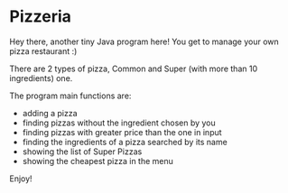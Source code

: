 # Pizzeria

Hey there, another tiny Java program here! You get to manage your own pizza restaurant :)

There are 2 types of pizza, Common and Super (with more than 10 ingredients) one.

The program main functions are:
- adding a pizza
- finding pizzas without the ingredient chosen by you
- finding pizzas with greater price than the one in input
- finding the ingredients of a pizza searched by its name
- showing the list of Super Pizzas
- showing the cheapest pizza in the menu

Enjoy!
